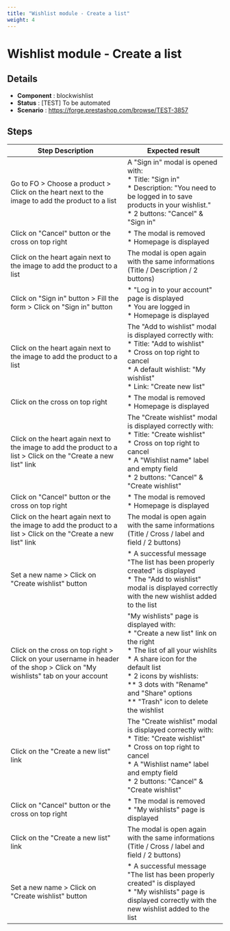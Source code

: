 ```yaml
---
title: "Wishlist module - Create a list"
weight: 4
---
```


# Wishlist module - Create a list
## Details
* **Component** : blockwishlist
* **Status** : [TEST] To be automated
* **Scenario** : https://forge.prestashop.com/browse/TEST-3857

## Steps
| Step Description | Expected result |
| ----- | ----- |
| Go to FO > Choose a product > Click on the heart next to the image to add the product to a list | A "Sign in" modal is opened with:<br> * Title: "Sign in"<br> * Description: "You need to be logged in to save products in your wishlist."<br> * 2 buttons: "Cancel" & "Sign in" |
| Click on "Cancel" button or the cross on top right | * The modal is removed<br> * Homepage is displayed |
| Click on the heart again next to the image to add the product to a list | The modal is open again with the same informations (Title / Description / 2 buttons) |
| Click on "Sign in" button > Fill the form > Click on "Sign in" button | * "Log in to your account" page is displayed<br> * You are logged in<br> * Homepage is displayed |
| Click on the heart again next to the image to add the product to a list | The "Add to wishlist" modal is displayed correctly with:<br> * Title: "Add to wishlist"<br> * Cross on top right to cancel<br> * A default wishlist: "My wishlist"<br> * Link: "Create new list" |
| Click on the cross on top right | * The modal is removed<br> * Homepage is displayed |
| Click on the heart again next to the image to add the product to a list > Click on the "Create a new list" link | The "Create wishlist" modal is displayed correctly with:<br> * Title: "Create wishlist"<br> * Cross on top right to cancel<br> * A "Wishlist name" label and empty field<br> * 2 buttons: "Cancel" & "Create wishlist" |
| Click on "Cancel" button or the cross on top right | * The modal is removed<br> * Homepage is displayed |
| Click on the heart again next to the image to add the product to a list > Click on the "Create a new list" link | The modal is open again with the same informations (Title / Cross / label and field / 2 buttons) |
| Set a new name > Click on "Create wishlist" button | * A successful message "The list has been properly created" is displayed<br> * The "Add to wishlist" modal is displayed correctly with the new wishlist added to the list |
| Click on the cross on top right > Click on your username in header of the shop > Click on "My wishlists" tab on your account | "My wishlists" page is displayed with:<br> * "Create a new list" link on the right<br> * The list of all your wishlits<br> * A share icon for the default list<br> * 2 icons by wishlists: <br> ** 3 dots with "Rename" and "Share" options<br> ** "Trash" icon to delete the wishlist |
| Click on the "Create a new list" link | The "Create wishlist" modal is displayed correctly with:<br> * Title: "Create wishlist"<br> * Cross on top right to cancel<br> * A "Wishlist name" label and empty field<br> * 2 buttons: "Cancel" & "Create wishlist" |
| Click on "Cancel" button or the cross on top right | * The modal is removed<br> * "My wishlists" page is displayed |
| Click on the "Create a new list" link | The modal is open again with the same informations (Title / Cross / label and field / 2 buttons) |
| Set a new name > Click on "Create wishlist" button | * A successful message "The list has been properly created" is displayed<br> * "My wishlists" page is displayed correctly with the new wishlist added to the list |

